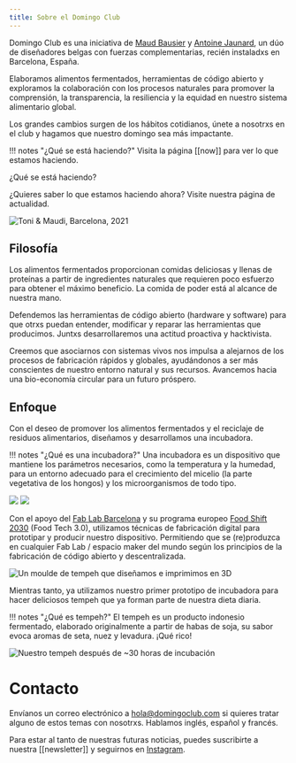 ```yaml
---
title: Sobre el Domingo Club
---
```


Domingo Club es una iniciativa de [Maud Bausier](https://maudbausier.com/) y [Antoine Jaunard](https://antoine.studio/), un dúo de diseñadores belgas con fuerzas complementarias, recién instaladxs en Barcelona, España.

Elaboramos alimentos fermentados, herramientas de código abierto y exploramos la colaboración con los procesos naturales para promover la comprensión, la transparencia, la resiliencia y la equidad en nuestro sistema alimentario global.

Los grandes cambios surgen de los hábitos cotidianos, únete a nosotrxs en el club y hagamos que nuestro domingo sea más impactante.

!!! notes "¿Qué se está haciendo?"
    Visita la página [[now]] para ver lo que estamos haciendo.

¿Qué se está haciendo?

¿Quieres saber lo que estamos haciendo ahora? Visite nuestra página de actualidad.

![Toni & Maudi, Barcelona, 2021](gif-duo.gif)

## Filosofía

Los alimentos fermentados proporcionan comidas deliciosas y llenas de proteínas a partir de ingredientes naturales que requieren poco esfuerzo para obtener el máximo beneficio. La comida de poder está al alcance de nuestra mano.

Defendemos las herramientas de código abierto (hardware y software) para que otrxs puedan entender, modificar y reparar las herramientas que producimos. Juntxs desarrollaremos una actitud proactiva y hacktivista.

Creemos que asociarnos con sistemas vivos nos impulsa a alejarnos de los procesos de fabricación rápidos y globales, ayudándonos a ser más conscientes de nuestro entorno natural y sus recursos. Avancemos hacia una bio-economía circular para un futuro próspero.

## Enfoque

Con el deseo de promover los alimentos fermentados y el reciclaje de residuos alimentarios, diseñamos y desarrollamos una incubadora.

!!! notes "¿Qué es una incubadora?"
    Una incubadora es un dispositivo que mantiene los parámetros necesarios, como la temperatura y la humedad, para un entorno adecuado para el crecimiento del micelio (la parte vegetativa de los hongos) y los microorganismos de todo tipo.

![](incubator-distributed.jpg)
![](incubator-v-0-2-collage.png)

Con el apoyo del [Fab Lab Barcelona](https://fablabbcn.org/) y su programa europeo [Food Shift 2030](https://foodshift2030.eu/) (Food Tech 3.0), utilizamos técnicas de fabricación digital para prototipar y producir nuestro dispositivo. Permitiendo que se (re)produzca en cualquier Fab Lab / espacio maker del mundo según los principios de la fabricación de código abierto y descentralizada.

![Un moulde de tempeh que diseñamos e imprimimos en 3D](tempeh-0.jpg)

Mientras tanto, ya utilizamos nuestro primer prototipo de incubadora para hacer deliciosos tempeh que ya forman parte de nuestra dieta diaria.

!!! notes "¿Qué es tempeh?"
    El tempeh es un producto indonesio fermentado, elaborado originalmente a partir de habas de soja, su sabor evoca aromas de seta, nuez y levadura. ¡Qué rico!

![Nuestro tempeh después de ~30 horas de incubación](tempeh-1.jpg)

# Contacto

Envíanos un correo electrónico a [hola@domingoclub.com](mailto:hola@domingoclub.com) si quieres tratar alguno de estos temas con nosotrxs. Hablamos inglés, español y francés.

Para estar al tanto de nuestras futuras noticias, puedes suscribirte a nuestra [[newsletter]] y seguirnos en [Instagram](https://instagram.com/domingoclub).
